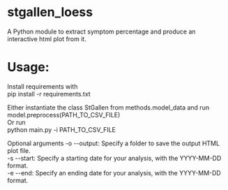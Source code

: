 # stgallen_loess
A Python module to extract symptom percentage and produce an interactive html plot from it.

# Usage:
Install requirements with <br> pip install -r requirements.txt <br>

Either instantiate the class StGallen from methods.model_data and run model.preprocess(PATH_TO_CSV_FILE) <br>
Or run <br>
python main.py -i PATH_TO_CSV_FILE

Optional arguments
-o --output: Specify a folder to save the output HTML plot file. <br>
-s --start: Specify a starting date for your analysis, with the YYYY-MM-DD format. <br>
-e --end: Specify an ending date for your analysis, with the YYYY-MM-DD format.

